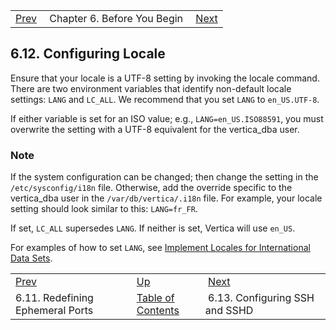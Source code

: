 |     |     |     |
| --- | --- | --- |
| [Prev](byb.redefine_ephemeral_ports)  | Chapter 6. Before You Begin |  [Next](byb.config_SSH_and_SSHD) |

## 6.12. Configuring Locale

Ensure that your locale is a UTF-8 setting by invoking the locale command. There are two environment variables that identify non-default locale settings: `LANG` and `LC_ALL`. We recommend that you set `LANG` to `en_US.UTF-8`.

If either variable is set for an ISO value; e.g., `LANG=en_US.ISO88591`, you must overwrite the setting with a UTF-8 equivalent for the vertica_dba user.

### Note

If the system configuration can be changed; then change the setting in the `/etc/sysconfig/i18n` file. Otherwise, add the override specific to the vertica_dba user in the `/var/db/vertica/.i18n` file. For example, your locale setting should look similar to this: `LANG=fr_FR`.

If set, `LC_ALL` supersedes `LANG`. If neither is set, Vertica will use `en_US`.

For examples of how to set `LANG`, see [Implement Locales for International Data Sets](https://my.vertica.com/docs/7.1.x/HTML/Content/Authoring/AdministratorsGuide/ConfiguringTheDB/ImplementLocalesForInternationalDataSets.htm).

|     |     |     |
| --- | --- | --- |
| [Prev](byb.redefine_ephemeral_ports)  | [Up](before_you_begin) |  [Next](byb.config_SSH_and_SSHD) |
| 6.11. Redefining Ephemeral Ports  | [Table of Contents](index) |  6.13. Configuring SSH and SSHD |

